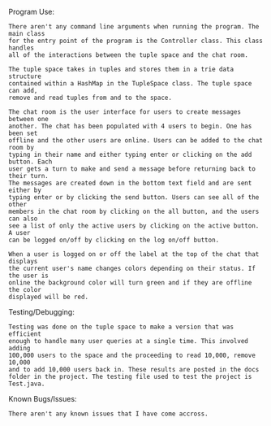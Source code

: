 Program Use: 

    There aren't any command line arguments when running the program. The main class
    for the entry point of the program is the Controller class. This class handles
    all of the interactions between the tuple space and the chat room.

    The tuple space takes in tuples and stores them in a trie data structure
    contained within a HashMap in the TupleSpace class. The tuple space can add, 
    remove and read tuples from and to the space. 

    The chat room is the user interface for users to create messages between one 
    another. The chat has been populated with 4 users to begin. One has been set 
    offline and the other users are online. Users can be added to the chat room by 
    typing in their name and either typing enter or clicking on the add button. Each
    user gets a turn to make and send a message before returning back to their turn.
    The messages are created down in the bottom text field and are sent either by 
    typing enter or by clicking the send button. Users can see all of the other 
    members in the chat room by clicking on the all button, and the users can also 
    see a list of only the active users by clicking on the active button. A user 
    can be logged on/off by clicking on the log on/off button. 

    When a user is logged on or off the label at the top of the chat that displays 
    the current user's name changes colors depending on their status. If the user is
    online the background color will turn green and if they are offline the color
    displayed will be red.


Testing/Debugging:

    Testing was done on the tuple space to make a version that was efficient 
    enough to handle many user queries at a single time. This involved adding
    100,000 users to the space and the proceeding to read 10,000, remove 10,000
    and to add 10,000 users back in. These results are posted in the docs 
    folder in the project. The testing file used to test the project is Test.java.

Known Bugs/Issues: 

    There aren't any known issues that I have come accross.